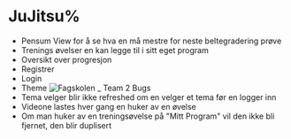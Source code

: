 # JuJitsu%
- Pensum View for å se hva en må mestre for neste beltegradering prøve
- Trenings øvelser en kan legge til i sitt eget program
- Oversikt over progresjon
- Registrer
- Login
- Theme
![Fagskolen _ Team 2](https://github.com/stiantha/JuJitsu/assets/132207909/b9e1acda-f835-43fe-a66a-6e4555f94e41)
Bugs
- Tema velger blir ikke refreshed om en velger et tema før en logger inn
- Videone lastes hver gang en huker av en øvelse
- Om man huker av en treningsøvelse på "Mitt Program" vil den ikke bli fjernet, den blir duplisert
